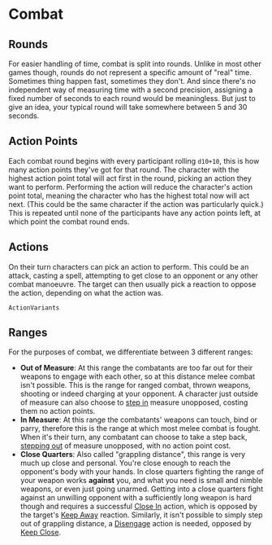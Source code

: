 # Combat

## Rounds

For easier handling of time, combat is split into rounds. Unlike in most other games though, rounds do not represent a specific amount of "real" time. Sometimes thing happen fast, sometimes they don't. And since there's no independent way of measuring time with a second precision, assigning a fixed number of seconds to each round would be meaningless. But just to give an idea, your typical round will take somewhere between 5 and 30 seconds.

## Action Points

Each combat round begins with every participant rolling `d10+10`, this is how many action points they've got for that round. The character with the highest action point total will act first in the round, picking an action they want to perform. Performing the action will reduce the character's action point total, meaning the character who has the highest total now will act next. (This could be the same character if the action was particularly quick.) This is repeated until none of the participants have any action points left, at which point the combat round ends.

## Actions

On their turn characters can pick an action to perform. This could be an attack, casting a spell, attempting to get close to an opponent or any other combat manoeuvre. The target can then usually pick a reaction to oppose the action, depending on what the action was.

`ActionVariants`

## Ranges

For the purposes of combat, we differentiate between 3 different ranges:

* **Out of Measure**: At this range the combatants are too far out for their weapons to engage with each other, so at this distance melee combat isn't possible. This is the range for ranged combat, thrown weapons, shooting or indeed charging at your opponent. A character just outside of measure can also choose to [step in](action:step-in) measure unopposed, costing them no action points.
* **In Measure**: At this range the combatants' weapons can touch, bind or parry, therefore this is the range at which most melee combat is fought. When it's their turn, any combatant can choose to take a step back, [stepping out](action:step-out) of measure unopposed, with no action point cost.
* **Close Quarters**: Also called "grappling distance", this range is very much up close and personal. You're close enough to reach the opponent's body with your hands. In close quarters fighting the range of your weapon works **against** you, and what you need is small and nimble weapons, or even just going unarmed. Getting into a close quarters fight against an unwilling opponent with a sufficiently long weapon is hard though and requires a successful [Close In](action:close-in) action, which is opposed by the target's [Keep Away](action:keep-away) reaction. Similarly, it isn't possible to simply step out of grappling distance, a [Disengage](action:disengage) action is needed, opposed by [Keep Close](action:keep-close).
